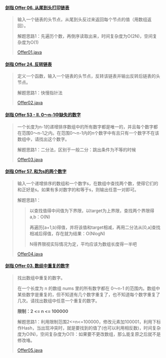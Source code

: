 #### [剑指 Offer 06. 从尾到头打印链表](https://leetcode-cn.com/problems/cong-wei-dao-tou-da-yin-lian-biao-lcof/)

> 输入一个链表的头节点，从尾到头反过来返回每个节点的值（用数组返回）。
>
> 解题思路1：先遍历个数，再倒序读取出来，时间复杂度为O(2N)，空间复杂度为O(1)
>
> [Offer01.java](Offer01.java)

#### [剑指 Offer 24. 反转链表](https://leetcode-cn.com/problems/fan-zhuan-lian-biao-lcof/)

> 定义一个函数，输入一个链表的头节点，反转该链表并输出反转后链表的头节点。
>
> 解题思路1：快慢指针法
>
> [Offer02.java](Offer02.java)

#### [剑指 Offer 53 - II. 0～n-1中缺失的数字](https://leetcode-cn.com/problems/que-shi-de-shu-zi-lcof/)

> 一个长度为n-1的递增排序数组中的所有数字都是唯一的，并且每个数字都在范围0～n-1之内。在范围0～n-1内的n个数字中有且只有一个数字不在该数组中，请找出这个数字。
>
> 解题思路1：二分法，区别于一般二分：跳出条件为不等的时候
>
> [Offer03.java](Offer03.java)

#### [剑指 Offer 57. 和为s的两个数字](https://leetcode-cn.com/problems/he-wei-sde-liang-ge-shu-zi-lcof/)

> 输入一个递增排序的数组和一个数字s，在数组中查找两个数，使得它们的和正好是s。如果有多对数字的和等于s，则输出任意一对即可。
>
> 解题思路1：
>
> > 以查找值得中间值为下界限，以target为上界限，查找两个界限得a,b：O(N)
> >
> > 再遍历[a+1,b)得值，并将该值和target相减，再用二分法从[0,a]查找相减后得值，存在就为结果：O(NlogN)
> >
> > N得界限视实际情况为定，平均应该为数组长度得一半吧
>
> [Offer04.java](Offer04.java)

#### [剑指 Offer 03. 数组中重复的数字](https://leetcode-cn.com/problems/shu-zu-zhong-zhong-fu-de-shu-zi-lcof/)

> 找出数组中重复的数字。
>
> 在一个长度为 n 的数组 nums 里的所有数字都在 0～n-1 的范围内。数组中某些数字是重复的，但不知道有几个数字重复了，也不知道每个数字重复了几次。请找出数组中任意一个重复的数字。
>
> **限制：2 <= n <= 100000**
>
> 解题思路1：利用限制范围2<=n<=100000，修改元素加100001，利用下标作Hash，当出现冲突时，就是要找到的值了(也可以利用相反数)，时间复杂度为O(N)，空间复杂度为O(1)：如果要不更改数组，那么能复原之后就不是修改咯。
>
> [Offer05.java](Offer05.java)

